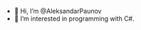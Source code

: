 - 👋 Hi, I’m @AleksandarPaunov
- 👀 I’m interested in programming with C#.


<!---
AleksandarPaunov/AleksandarPaunov is a ✨ special ✨ repository because its `README.md` (this file) appears on your GitHub profile.
You can click the Preview link to take a look at your changes.
--->
